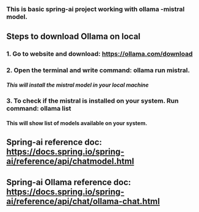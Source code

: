 ### This is basic spring-ai project working with ollama -mistral model.

## Steps to download Ollama on local
### 1. Go to website and download: https://ollama.com/download
### 2. Open the terminal and write command: ollama run mistral.
##### This will install the mistral model in your local machine
### 3. To check if the mistral is installed on your system. Run command: ollama list
#### This will show list of models available on your system.

## Spring-ai reference doc: https://docs.spring.io/spring-ai/reference/api/chatmodel.html
## Spring-ai Ollama reference doc: https://docs.spring.io/spring-ai/reference/api/chat/ollama-chat.html